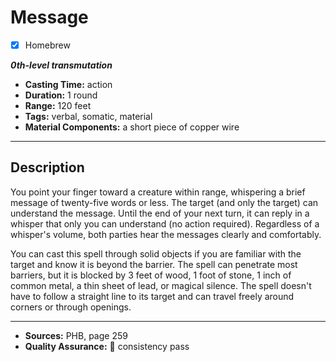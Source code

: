 # Message
- [x] Homebrew

***0th-level transmutation***
- **Casting Time:** action
- **Duration:** 1 round
- **Range:** 120 feet
- **Tags:** verbal, somatic, material
- **Material Components:** a short piece of copper wire

---

## Description
You point your finger toward a creature within range, whispering a brief message of twenty-five words or less.
The target (and only the target) can understand the message.
Until the end of your next turn, it can reply in a whisper that only you can understand (no action required).
Regardless of a whisper's volume, both parties hear the messages clearly and comfortably.

You can cast this spell through solid objects if you are familiar with the target and know it is beyond the barrier.
The spell can penetrate most barriers, but it is blocked by 3 feet of wood, 1 foot of stone, 1 inch of common metal, a thin sheet of lead, or magical silence.
The spell doesn't have to follow a straight line to its target and can travel freely around corners or through openings.

---

- **Sources:** PHB, page 259
- **Quality Assurance:** :star2: consistency pass
